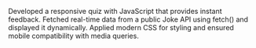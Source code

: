 Developed a responsive quiz with JavaScript that provides instant feedback.
Fetched real-time data from a public Joke API using fetch() and displayed it dynamically.
Applied modern CSS for styling and ensured mobile compatibility with media queries.
